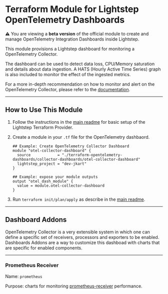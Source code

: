 # Terraform Module for Lightstep OpenTelemetry Dashboards

**:warning:** You are viewing a **beta version** of the official
module to create and manage OpenTelemetry Integration Dashboards inside Lightstep.

This module provisions a Lightstep dashboard for monitoring a OpenTelemetry Collector.

The dashboard can be used to detect data loss, CPU/Memory saturation and details about data ingestion. A HATS (Hourly Active Time Series) graph is also included to monitor the effect of the ingested metrics.

For a more in-depth recommendation on how to monitor and alert on the OpenTelemetry Collector, please refer to the [documentation](https://github.com/open-telemetry/opentelemetry-collector/blob/main/docs/monitoring.md).

---
## How to Use This Module

1. Follow the instructions in the [main readme](https://github.com/lightstep/terraform-opentelemetry-dashboards) for basic setup of the Lightstep Terraform Provider.

1. Create a module in your `.tf` file for the OpenTelemetry dashbaord.
    ```
    ## Example: Create OpenTelemetry Collector Dashboard
    module "otel-collector-dashboard" {
      source            = "./terraform-opentelemetry-dashboards/collector-dashboards/otel-collector-dashboard"
      lightstep_project = "dev-jkart"
    }

    ## Example: expose your module outputs
    output "otel_dash_module" {
      value = module.otel-collector-dashboard
    }
    ```
1. Run `terraform init/plan/apply` as describe in the [main readme](https://github.com/lightstep/terraform-opentelemetry-dashboards).
---
## Dashboard Addons

OpenTelemetry Collector is a very extensible system in which one can define a specific set of receivers, processors and exporters to be enabled. Dashboards Addons are a way to customize this dashboad with charts that are specific for enabled components.

----
### Prometheus Receiver
Name: `prometheus`

Purpose: charts for monitoring [prometheus-receiver](https://github.com/open-telemetry/opentelemetry-collector-contrib/tree/main/receiver/prometheusreceiver) performance. 